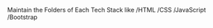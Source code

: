 Maintain the Folders of Each Tech Stack like 
                    /HTML
                    /CSS
                    /JavaScript
                    /Bootstrap

